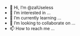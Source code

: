- 👋 Hi, I’m @zalUseless
- 👀 I’m interested in ...
- 🌱 I’m currently learning ...
- 💞️ I’m looking to collaborate on ...
- 📫 How to reach me ...

<!---
zalUseless/zalUseless is a ✨ special ✨ repository because its `README.md` (this file) appears on your GitHub profile.
You can click the Preview link to take a look at your changes.
--->
